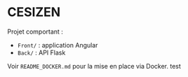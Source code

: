 # CESIZEN

Projet comportant :
- `Front/` : application Angular
- `Back/` : API Flask

Voir `README_DOCKER.md` pour la mise en place via Docker.
test
